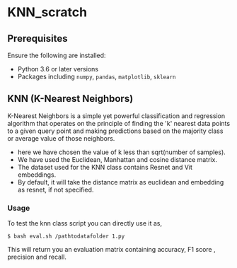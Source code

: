 # KNN_scratch

## Prerequisites

Ensure the following are installed:

- Python 3.6 or later versions
- Packages including `numpy`, `pandas`, `matplotlib`, `sklearn`

## KNN (K-Nearest Neighbors)

K-Nearest Neighbors is a simple yet powerful classification and regression algorithm that operates on the principle of finding the 'k' nearest data points to a given query point and making predictions based on the majority class or average value of those neighbors.

- here we have chosen the value of k less than sqrt(number of samples).
- We have used the Euclidean, Manhattan and cosine distance matrix.
- The dataset used for the KNN class contains Resnet and Vit embeddings.
- By default, it will take the distance matrix as euclidean and embedding as resnet, if not specified.

### Usage

To test the knn class script you can directly use it as,

`$ bash eval.sh /pathtodatafolder 1.py  `

This will return you an evaluation matrix containing accuracy, F1 score , precision and recall.
